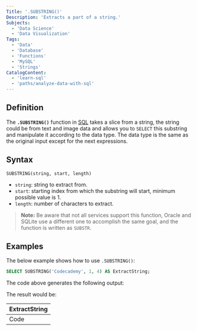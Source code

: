 ```yaml
---
Title: '.SUBSTRING()'
Description: 'Extracts a part of a string.'
Subjects:
  - 'Data Science'
  - 'Data Visualization'
Tags:
  - 'Data'
  - 'Database'
  - 'Functions'
  - 'MySQL'
  - 'Strings'
CatalogContent:
  - 'learn-sql'
  - 'paths/analyze-data-with-sql'
---
```


## Definition

The **`.SUBSTRING()`** function in [SQL](https://www.codecademy.com/resources/docs/sql) takes a slice from a string, the string could be from text and image data and allows you to `SELECT` this substring and manipulate it according to the data type. The data type is the same as the original input except for the next expressions.

## Syntax

```pseudo
SUBSTRING(string, start, length)
```

- `string`: string to extract from.
- `start`: starting index from which the substring will start, minimum possible value is 1.
- `length`: number of characters to extract.

> **Note:** Be aware that not all services support this function, Oracle and SQLite use a different one to accomplish the same goal, and the function is written as `SUBSTR`.

## Examples

The below example shows how to use `.SUBSTRING()`:

```sql
SELECT SUBSTRING('Codecademy', 1, 4) AS ExtractString;
```

The code above generates the following output:

The result would be:

| ExtractString |
| ------------- |
|Code           |
